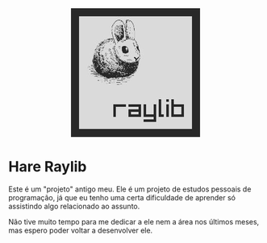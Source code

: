 <center>
 <img src="logo.jpg">
</center>

# Hare Raylib

Este é um "projeto" antigo meu. Ele é um projeto de estudos pessoais de programação, 
já que eu tenho uma certa dificuldade de aprender só assistindo algo relacionado ao assunto.

Não tive muito tempo para me dedicar a ele nem a área nos últimos meses, mas espero poder voltar a
desenvolver ele.
